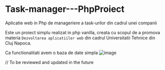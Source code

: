 # Task-manager---PhpProiect
Aplicatie web in Php de manageriere a task-urilor din cadrul unei companii

Este un proiect simplu realizat in php vanilla, creata cu scopul de a promova materia `Dezvoltarea aplicatiilor web` din cadrul Universitatii Tehnice din Cluj Napoca.

Ca functionalitati avem o baza de date simpla 
![image](https://user-images.githubusercontent.com/61993730/171295580-a8a5a0e2-8764-402c-bc54-d0a358d082c2.png)


// To be reviewed and updated in the future
